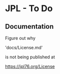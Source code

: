 # JPL - To Do

## Documentation

Figure out why

  'docs/License.md'
  
is not being published at

  https://jpl76.org/License
